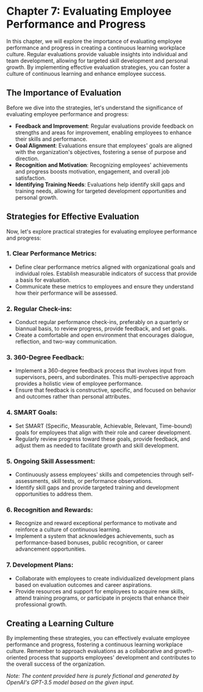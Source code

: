 Chapter 7: Evaluating Employee Performance and Progress
=======================================================

In this chapter, we will explore the importance of evaluating employee performance and progress in creating a continuous learning workplace culture. Regular evaluations provide valuable insights into individual and team development, allowing for targeted skill development and personal growth. By implementing effective evaluation strategies, you can foster a culture of continuous learning and enhance employee success.

The Importance of Evaluation
----------------------------

Before we dive into the strategies, let's understand the significance of evaluating employee performance and progress:

* **Feedback and Improvement**: Regular evaluations provide feedback on strengths and areas for improvement, enabling employees to enhance their skills and performance.
* **Goal Alignment**: Evaluations ensure that employees' goals are aligned with the organization's objectives, fostering a sense of purpose and direction.
* **Recognition and Motivation**: Recognizing employees' achievements and progress boosts motivation, engagement, and overall job satisfaction.
* **Identifying Training Needs**: Evaluations help identify skill gaps and training needs, allowing for targeted development opportunities and personal growth.

Strategies for Effective Evaluation
-----------------------------------

Now, let's explore practical strategies for evaluating employee performance and progress:

### 1. Clear Performance Metrics:

* Define clear performance metrics aligned with organizational goals and individual roles. Establish measurable indicators of success that provide a basis for evaluation.
* Communicate these metrics to employees and ensure they understand how their performance will be assessed.

### 2. Regular Check-ins:

* Conduct regular performance check-ins, preferably on a quarterly or biannual basis, to review progress, provide feedback, and set goals.
* Create a comfortable and open environment that encourages dialogue, reflection, and two-way communication.

### 3. 360-Degree Feedback:

* Implement a 360-degree feedback process that involves input from supervisors, peers, and subordinates. This multi-perspective approach provides a holistic view of employee performance.
* Ensure that feedback is constructive, specific, and focused on behavior and outcomes rather than personal attributes.

### 4. SMART Goals:

* Set SMART (Specific, Measurable, Achievable, Relevant, Time-bound) goals for employees that align with their role and career development.
* Regularly review progress toward these goals, provide feedback, and adjust them as needed to facilitate growth and skill development.

### 5. Ongoing Skill Assessment:

* Continuously assess employees' skills and competencies through self-assessments, skill tests, or performance observations.
* Identify skill gaps and provide targeted training and development opportunities to address them.

### 6. Recognition and Rewards:

* Recognize and reward exceptional performance to motivate and reinforce a culture of continuous learning.
* Implement a system that acknowledges achievements, such as performance-based bonuses, public recognition, or career advancement opportunities.

### 7. Development Plans:

* Collaborate with employees to create individualized development plans based on evaluation outcomes and career aspirations.
* Provide resources and support for employees to acquire new skills, attend training programs, or participate in projects that enhance their professional growth.

Creating a Learning Culture
---------------------------

By implementing these strategies, you can effectively evaluate employee performance and progress, fostering a continuous learning workplace culture. Remember to approach evaluations as a collaborative and growth-oriented process that supports employees' development and contributes to the overall success of the organization.

*Note: The content provided here is purely fictional and generated by OpenAI's GPT-3.5 model based on the given input.*
